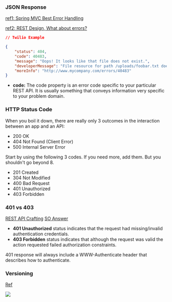 ### JSON Response

[ref1: Spring MVC Best Error Handling](https://stormpath.com/blog/spring-mvc-rest-exception-handling-best-practices-part-1/)

[ref2: REST Design, What about errors? ](https://blog.apigee.com/detail/restful_api_design_what_about_errors)

```json
// Twilio Example

{
    "status": 404,
    "code": 40483,
    "message": "Oops! It looks like that file does not exist.",
    "developerMessage": "File resource for path /uploads/foobar.txt does not exist.  Please wait 10 minutes until the upload batch completes before checking again.",
    "moreInfo": "http://www.mycompany.com/errors/40483"
}
```
- **code:** The code property is an error code specific to your particular REST API. It is usually something that conveys information very specific to your problem domain.


### HTTP Status Code

When you boil it down, there are really only 3 outcomes in the interaction between an app and an API:

- 200 OK
- 404 Not Found (Client Error)
- 500 Internal Server Error

Start by using the following 3 codes. If you need more, add them. But you shouldn't go beyond 8.

- 201 Created
- 304 Not Modified
- 400 Bad Request
- 401 Unauthorized
- 403 Forbidden

### 401 vs 403

[REST API Crafting](http://blog.thefrontiergroup.com.au/2012/08/http-status-codes-and-restful-api-crafting/)
[SO Answer](http://stackoverflow.com/questions/3297048/403-forbidden-vs-401-unauthorized-http-responses)

- **401 Unauthorized** status indicates that the request had missing/invalid authentication credentials.
- **403 Forbidden** status indicates that although the request was valid the action requested failed authorization constraints.

401 response will always include a WWW-Authenticate header that describes how to authenticate.

### Versioning

[Ref](https://blog.apigee.com/detail/restful_api_design_tips_for_versioning/)

![](https://blog.apigee.com/sites/blog/files/Prag_REST_versioning.png)
